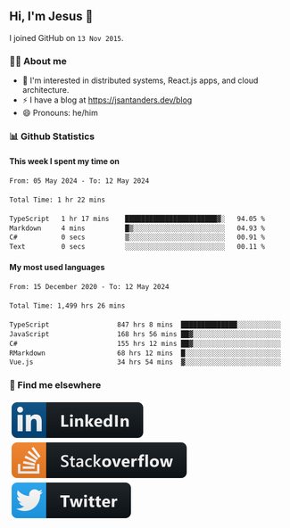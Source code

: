 ## Hi, I'm Jesus 👋

I joined GitHub on `13 Nov 2015`.

<!-- Talking about you -->

### 👨‍💻 About me

- 👦 I'm interested in distributed systems, React.js apps, and cloud architecture.
- ⚡️ I have a blog at <https://jsantanders.dev/blog>
- 😄 Pronouns: he/him

### 📊 Github Statistics

#### This week I spent my time on

<!--START_SECTION:weekly-->

```txt
From: 05 May 2024 - To: 12 May 2024

Total Time: 1 hr 22 mins

TypeScript   1 hr 17 mins    ███████████████████████▓░   94.05 %
Markdown     4 mins          █▒░░░░░░░░░░░░░░░░░░░░░░░   04.93 %
C#           0 secs          ▒░░░░░░░░░░░░░░░░░░░░░░░░   00.91 %
Text         0 secs          ░░░░░░░░░░░░░░░░░░░░░░░░░   00.11 %
```

<!--END_SECTION:weekly-->

#### My most used languages

<!--START_SECTION:alltime-->

```txt
From: 15 December 2020 - To: 12 May 2024

Total Time: 1,499 hrs 26 mins

TypeScript                 847 hrs 8 mins  ██████████████░░░░░░░░░░░   56.50 %
JavaScript                 168 hrs 56 mins ██▓░░░░░░░░░░░░░░░░░░░░░░   11.27 %
C#                         155 hrs 12 mins ██▓░░░░░░░░░░░░░░░░░░░░░░   10.35 %
RMarkdown                  68 hrs 12 mins  █░░░░░░░░░░░░░░░░░░░░░░░░   04.55 %
Vue.js                     34 hrs 54 mins  ▓░░░░░░░░░░░░░░░░░░░░░░░░   02.33 %
```

<!--END_SECTION:alltime-->

### 📢 Find me elsewhere

<p>
  <a target="_blank" href="https://linkedin.com/in/jsantanders">
    <img src="https://github.com/jsantanders/jsantanders/blob/master/img/linkedin.svg" alt="LinkedIn" style="vertical-align:top; margin:4px">
  </a>
  
  <a target="_blank" href="https://stackoverflow.com/users/7318331/jesus-santander">
    <img src="https://github.com/jsantanders/jsantanders/blob/master/img/stackoverflow.svg" alt="StackOverflow" style="vertical-align:top; margin:4px">
  </a>
  
  <a target="_blank" href="http://twitter.com/jsantanders">
    <img src="https://github.com/jsantanders/jsantanders/blob/master/img/twitter.svg" alt="Twitter" style="vertical-align:top; margin:4px">
  </a>
</p>

